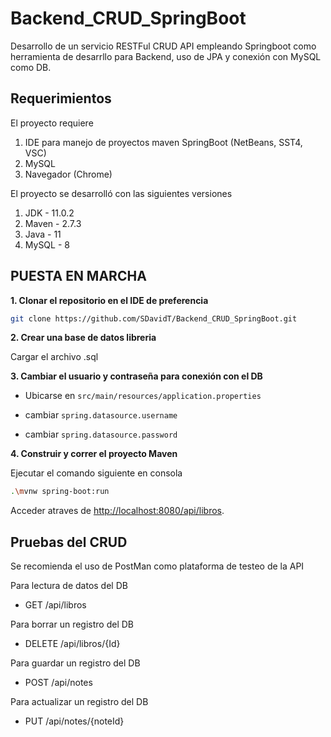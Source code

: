 # Backend_CRUD_SpringBoot
Desarrollo de un servicio RESTFul CRUD API empleando Springboot como herramienta de desarrllo para Backend, uso de JPA y conexión con MySQL como DB.

## Requerimientos 

El proyecto requiere

1. IDE para manejo de proyectos maven SpringBoot (NetBeans, SST4, VSC)
2. MySQL 
3. Navegador (Chrome)

El proyecto se desarrolló con las siguientes versiones

1. JDK - 11.0.2
2. Maven - 2.7.3
3. Java - 11
3. MySQL - 8


## PUESTA EN MARCHA

**1. Clonar el repositorio en el IDE de preferencia**

```bash
git clone https://github.com/SDavidT/Backend_CRUD_SpringBoot.git
```

**2. Crear una base de datos libreria**
 
Cargar el archivo .sql


**3. Cambiar el usuario y contraseña para conexión con el DB**

+ Ubicarse en `src/main/resources/application.properties`

+ cambiar `spring.datasource.username`  
+ cambiar `spring.datasource.password` 

**4. Construir y correr el proyecto Maven**

Ejecutar el comando siguiente en consola

```bash
.\mvnw spring-boot:run
```

Acceder atraves de  <http://localhost:8080/api/libros>.

## Pruebas del CRUD

Se recomienda el uso de PostMan como plataforma de testeo de la API

Para lectura de datos del DB
   + GET /api/libros
    
Para borrar un registro del DB
   + DELETE /api/libros/{Id}

Para guardar un registro del DB
   + POST /api/notes
    
Para actualizar un registro del DB
   + PUT /api/notes/{noteId}
    
